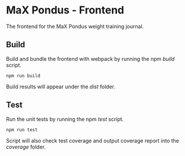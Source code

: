 # MaX Pondus - Frontend

The frontend for the MaX Pondus weight training journal.

## Build
Build and bundle the frontend with webpack by running the npm _build_ script.

```console
npm run build
```

Build results will appear under the _dist_ folder.

## Test
Run the unit tests by running the npm _test_ script.

```console
npm run test
```

Script will also check test coverage and output coverage report into the _coverage_ folder.